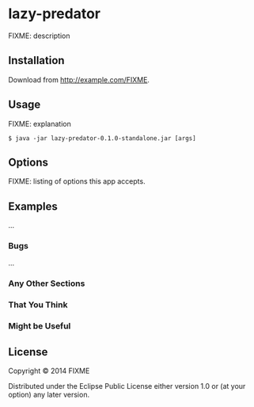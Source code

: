 # lazy-predator

FIXME: description

## Installation

Download from http://example.com/FIXME.

## Usage

FIXME: explanation

    $ java -jar lazy-predator-0.1.0-standalone.jar [args]

## Options

FIXME: listing of options this app accepts.

## Examples

...

### Bugs

...

### Any Other Sections
### That You Think
### Might be Useful

## License

Copyright © 2014 FIXME

Distributed under the Eclipse Public License either version 1.0 or (at
your option) any later version.
